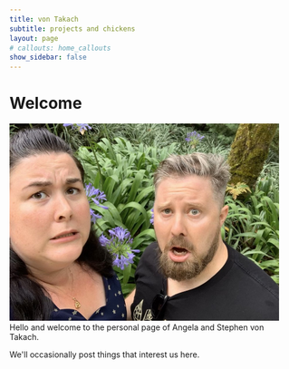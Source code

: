 ```yaml
---
title: von Takach
subtitle: projects and chickens
layout: page
# callouts: home_callouts
show_sidebar: false
---
```


# Welcome

<div style="float: left; margin-right: 2em;">
    <img src="/img/steve-and-ange.jpg" alt="beware the agapanthus">
</div>

Hello and welcome to the personal page of Angela and Stephen von Takach.

We'll occasionally post things that interest us here.
